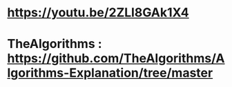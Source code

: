 

# https://youtu.be/2ZLl8GAk1X4 
# TheAlgorithms : https://github.com/TheAlgorithms/Algorithms-Explanation/tree/master
